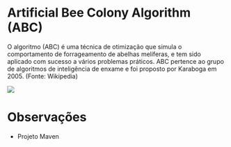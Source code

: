 # Artificial Bee Colony Algorithm (ABC)
 O algoritmo  (ABC) é uma técnica de otimização que simula o comportamento de forrageamento de abelhas melíferas, e tem sido aplicado com sucesso a vários problemas práticos. ABC pertence ao grupo de algoritmos de inteligência de enxame e foi proposto por Karaboga em 2005. (Fonte: Wikipedia)
 
 <div>
  <img src=https://www.novaeraagricola.com.br/wp-content/uploads/2019/08/960-x-430-Hero-Banner.jpg>
 </div> 


# Observações
- Projeto Maven

